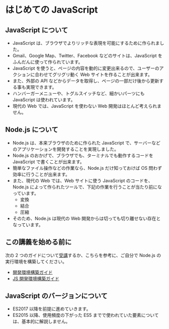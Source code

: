 # はじめての JavaScript

## JavaScript について

* JavaScript は、ブラウザでよりリッチな表現を可能にするために作られました。
* Gmail、Google Map、Twitter、Facebook などのサイトは、JavaScript をふんだんに使って作られています。
* JavaScript を使うと、ページの内容を動的に変更出来るので、ユーザーのアクションに合わせてグリグリ動く Web サイトを作ることが出来ます。
* また、外部の API などからデータを取得し、ページの一部だけ後から更新する事も実現できます。
* ハンバーガーメニューや、トグルスイッチなど、細かいパーツにも JavaScript は使われています。
* 現代の Web では、JavaScript を使わない Web 開発はほとんど考えられません。

## Node.js について

* Node.js は、本来ブラウザのために作られた JavaScript で、サーバーなどのアプリケーションを開発することを実現しました。
* Node.js のおかげで、ブラウザでも、ターミナルでも動作するコードを JavaScript で書くことが出来ます。
* 簡単なファイル操作などの作業なら、Node.js だけ知っておけば OS 問わず効率に行うことが出来ます。
* また、現代の Web では、Web サイトに使う JavaScript のコードを、Node.js によって作られたツールで、下記の作業を行うことが当たり前になっています。
  * 変換
  * 結合
  * 圧縮
* そのため、Node.js は現代の Web 開発からは切っても切り離せない存在となっています。

## この講義を始める前に

次の 2 つのガイドについて[受講](https://www.teacha.me/courses/88407235)するか、こちらを参考に、ご自分で Node.js の実行環境を構築してください。

* [開発環境構築ガイド](/create-dev-environment/)
* [JS 開発環境構築ガイド](/create-js-dev-environment/)

## JavaScript のバージョンについて

* ES2017 以降を前提に進めていきます。
* ES2015 以降、使用頻度の下がった ES5 までで使われていた要素については、基本的に解説しません。
